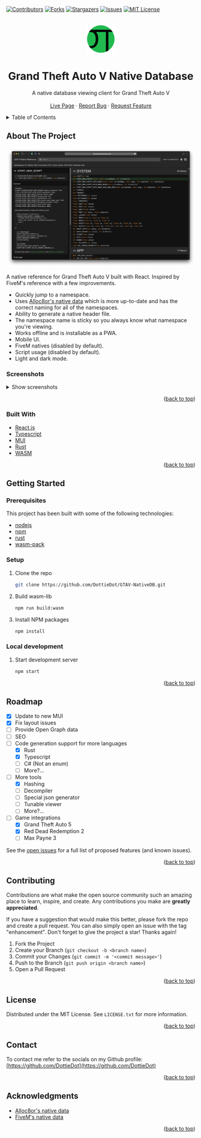 <div id="top"></div>

<!-- PROJECT SHIELDS -->
[![Contributors][contributors-shield]][contributors-url]
[![Forks][forks-shield]][forks-url]
[![Stargazers][stars-shield]][stars-url]
[![Issues][issues-shield]][issues-url]
[![MIT License][license-shield]][license-url]



<!-- PROJECT LOGO -->
<br />
<div align="center">
  <a href="https://github.com/DottieDot/GTAV-NativeDB">
    <img src="public/GTA5/android-chrome-192x192.png" alt="Logo" width="80" height="80">
  </a>

  <h1 align="center">Grand Theft Auto V Native Database</h3>

  <p align="center">
    A native database viewing client for Grand Theft Auto V
    <br />
    <br />
    <a href="https://nativedb.dotindustries.dev">Live Page</a>
    ·
    <a href="https://github.com/DottieDot/GTAV-NativeDB/issues">Report Bug</a>
    ·
    <a href="https://github.com/DottieDot/GTAV-NativeDB/issues">Request Feature</a>
  </p>
</div>



<!-- TABLE OF CONTENTS -->
<details>
  <summary>Table of Contents</summary>
  <ol>
    <li>
      <a href="#about-the-project">About The Project</a>
      <ul>
        <li><a href="#screenshots">Screenshots</a></li>
        <li><a href="#built-with">Built With</a></li>
      </ul>
    </li>
    <li>
      <a href="#getting-started">Getting Started</a>
      <ul>
        <li><a href="#prerequisites">Prerequisites</a></li>
        <li><a href="#installation">Installation</a></li>
        <li><a href="#local-development">Local Development</a></li>
      </ul>
    </li>
    <li><a href="#roadmap">Roadmap</a></li>
    <li><a href="#contributing">Contributing</a></li>
    <li><a href="#license">License</a></li>
    <li><a href="#contact">Contact</a></li>
    <li><a href="#acknowledgments">Acknowledgments</a></li>
  </ol>
</details>



<!-- ABOUT THE PROJECT -->
## About The Project

[![Desktop Interface Screenshot][desktop-dark-screenshot]](https://nativedb.dotindustries.dev)

A native reference for Grand Theft Auto V built with React. Inspired by FiveM's reference with a few improvements.

- Quickly jump to a namespace.
- Uses [Alloc8or's native data](https://github.com/alloc8or/gta5-nativedb-data) which is more up-to-date and has the correct naming for all of the namespaces.
- Ability to generate a native header file.
- The namespace name is sticky so you always know what namespace you're viewing.
- Works offline and is installable as a PWA.
- Mobile UI.
- FiveM natives (disabled by default).
- Script usage (disabled by default).
- Light and dark mode.


### Screenshots
<details>
  <summary>Show screenshots</summary>

  #### Desktop Dark
  ![Desktop dark interface screenshot][desktop-dark-screenshot]
  #### Desktop Light
  ![Desktop light interface screenshot][desktop-light-screenshot]

  #### Mobile Dark
  <img alt="Mobile dark interface" src="screenshots/mobile_dark.png" height="600">

  #### Mobile Light
  <img alt="Mobile light interface" src="screenshots/mobile_light.png" height="600">

  #### Mobile Native Info
  <img alt="Mobile interface native info" src="screenshots/mobile_native_info.png" height="600">

</details>

<p align="right">(<a href="#top">back to top</a>)</p>

### Built With


* [React.js](https://reactjs.org/)
* [Typescript](https://www.typescriptlang.org/)
* [MUI](https://mui.com/)
* [Rust](https://www.rust-lang.org/)
* [WASM](https://webassembly.org/)

<p align="right">(<a href="#top">back to top</a>)</p>

<!-- GETTING STARTED -->
## Getting Started

### Prerequisites
This project has been built with some of the following technologies:
* [nodejs](https://nodejs.org/en)
* [npm](https://nodejs.org/en)
* [rust](https://www.rust-lang.org/tools/install)
* [wasm-pack](https://www.rust-lang.org/tools/install)

### Setup

1. Clone the repo
   ```sh
   git clone https://github.com/DottieDot/GTAV-NativeDB.git
   ```
2. Build wasm-lib 
   ```sh
   npm run build:wasm
   ```

2. Install NPM packages
   ```sh
   npm install
   ```

### Local development
1. Start development server
   ```sh
   npm start
   ```

<p align="right">(<a href="#top">back to top</a>)</p>

<!-- ROADMAP -->
## Roadmap

- [x] Update to new MUI
- [x] Fix layout issues
- [ ] Provide Open Graph data
- [ ] SEO
- [ ] Code generation support for more languages
  - [x] Rust
  - [x] Typescript
  - [ ] C# (Not an enum)
  - [ ] More?...
- [ ] More tools
  - [x] Hashing
  - [ ] Decompiler
  - [ ] Special json generator
  - [ ] Tunable viewer
  - [ ] More?...
- [ ] Game integrations
  - [x] Grand Theft Auto 5
  - [x] Red Dead Redemption 2
  - [ ] Max Payne 3

See the [open issues](https://github.com/DottieDot/GTAV-NativeDB/issues) for a full list of proposed features (and known issues).

<p align="right">(<a href="#top">back to top</a>)</p>

<!-- CONTRIBUTING -->
## Contributing

Contributions are what make the open source community such an amazing place to learn, inspire, and create. Any contributions you make are **greatly appreciated**.

If you have a suggestion that would make this better, please fork the repo and create a pull request. You can also simply open an issue with the tag "enhancement".
Don't forget to give the project a star! Thanks again!

1. Fork the Project
2. Create your Branch (`git checkout -b <branch name>`)
3. Commit your Changes (`git commit -m '<commit message>'`)
4. Push to the Branch (`git push origin <branch name>`)
5. Open a Pull Request

<p align="right">(<a href="#top">back to top</a>)</p>

<!-- LICENSE -->
## License

Distributed under the MIT License. See `LICENSE.txt` for more information.

<p align="right">(<a href="#top">back to top</a>)</p>

<!-- CONTACT -->
## Contact

To contact me refer to the socials on my Github profile:<br />
[https://github.com/DottieDot](https://github.com/DottieDot)

<p align="right">(<a href="#top">back to top</a>)</p>

<!-- ACKNOWLEDGMENTS -->
## Acknowledgments

* [Alloc8or's native data](https://github.com/alloc8or/gta5-nativedb-data)
* [FiveM's native data](https://github.com/citizenfx/fivem/tree/master/ext/native-decls)

<p align="right">(<a href="#top">back to top</a>)</p>

<!-- MARKDOWN LINKS & IMAGES -->
<!-- https://www.markdownguide.org/basic-syntax/#reference-style-links -->
[contributors-shield]: https://img.shields.io/github/contributors/DottieDot/GTAV-NativeDB.svg?style=for-the-badge
[contributors-url]: https://github.com/DottieDot/GTAV-NativeDB/graphs/contributors
[forks-shield]: https://img.shields.io/github/forks/DottieDot/GTAV-NativeDB.svg?style=for-the-badge
[forks-url]: https://github.com/DottieDot/GTAV-NativeDB/network/members
[stars-shield]: https://img.shields.io/github/stars/DottieDot/GTAV-NativeDB.svg?style=for-the-badge
[stars-url]: https://github.com/DottieDot/GTAV-NativeDB/stargazers
[issues-shield]: https://img.shields.io/github/issues/DottieDot/GTAV-NativeDB.svg?style=for-the-badge
[issues-url]: https://github.com/DottieDot/GTAV-NativeDB/issues
[license-shield]: https://img.shields.io/github/license/DottieDot/GTAV-NativeDB.svg?style=for-the-badge
[license-url]: https://github.com/DottieDot/GTAV-NativeDB/blob/master/LICENSE.txt

[issues-url]: https://github.com/DottieDot/GTAV-NativeDB/issues
[desktop-dark-screenshot]: screenshots/desktop_dark.png
[desktop-light-screenshot]: screenshots/desktop_light.png
[mobile-dark-screenshot]: screenshots/mobile_light.png
[mobile-light-screenshot]: screenshots/mobile_dark.png
[mobile-native-info-screenshot]: screenshots/mobile_native_info.png


